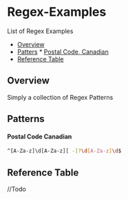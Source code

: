 # Regex-Examples
List of Regex Examples


* [Overview](#overview)
* [Patters](#patterns)
      * [Postal Code, Canadian](postalcode-canadian)
* [Reference Table](#reference-table)


## Overview
Simply a collection of Regex Patterns

## Patterns

#### Postal Code Canadian

```bash
^[A-Za-z]\d[A-Za-z][ -]?\d[A-Za-z]\d$
```

## Reference Table

//Todo

